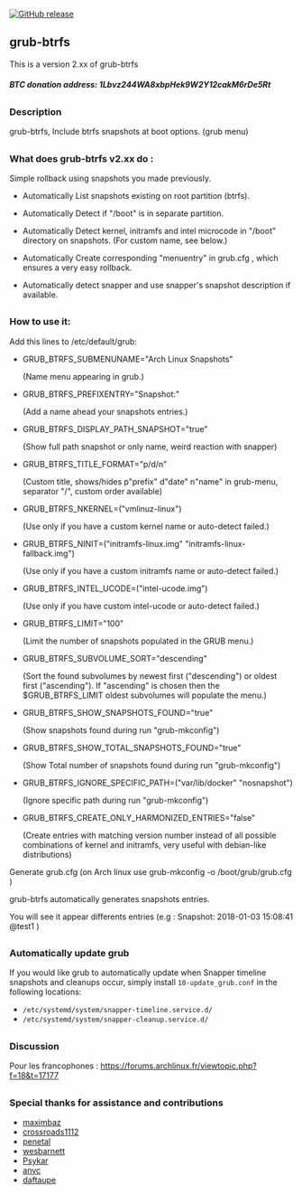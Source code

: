 [![GitHub release](https://img.shields.io/github/release/Antynea/grub-btrfs.svg)](https://github.com/Antynea/grub-btrfs)
  
## grub-btrfs

This is a version 2.xx of grub-btrfs
##### BTC donation address: 1Lbvz244WA8xbpHek9W2Y12cakM6rDe5Rt
##
### Description

grub-btrfs, Include btrfs snapshots at boot options. (grub menu)
##
### What does grub-btrfs v2.xx do :

Simple rollback using snapshots you made previously.

* Automatically List snapshots existing on root partition (btrfs).

* Automatically Detect if "/boot" is in separate partition.

* Automatically Detect kernel, initramfs and intel microcode in "/boot" directory on snapshots. (For custom name, see below.)

* Automatically Create corresponding "menuentry" in grub.cfg , which ensures a very easy rollback.

* Automatically detect snapper and use snapper's snapshot description if available.
##
### How to use it:

Add this lines to /etc/default/grub:

* GRUB_BTRFS_SUBMENUNAME="Arch Linux Snapshots"

	(Name menu appearing in grub.)

* GRUB_BTRFS_PREFIXENTRY="Snapshot:"

	(Add a name ahead your snapshots entries.)
	
* GRUB_BTRFS_DISPLAY_PATH_SNAPSHOT="true"
	
	(Show full path snapshot or only name, weird reaction with snapper)
	
* GRUB_BTRFS_TITLE_FORMAT="p/d/n"

 	(Custom title, shows/hides p"prefix" d"date" n"name" in grub-menu, separator "/", custom order available)

* GRUB_BTRFS_NKERNEL=("vmlinuz-linux")

	(Use only if you have a custom kernel name or auto-detect failed.)

* GRUB_BTRFS_NINIT=("initramfs-linux.img" "initramfs-linux-fallback.img")

	(Use only if you have a custom initramfs name or auto-detect failed.)

* GRUB_BTRFS_INTEL_UCODE=("intel-ucode.img")

	(Use only if you have custom intel-ucode or auto-detect failed.)

* GRUB_BTRFS_LIMIT="100"

	(Limit the number of snapshots populated in the GRUB menu.)

* GRUB_BTRFS_SUBVOLUME_SORT="descending"

	(Sort the found subvolumes by newest first ("descending") or oldest first ("ascending"). 
	If "ascending" is chosen then the $GRUB_BTRFS_LIMIT oldest
	subvolumes will populate the menu.)

* GRUB_BTRFS_SHOW_SNAPSHOTS_FOUND="true"
	
	(Show snapshots found during run "grub-mkconfig") 
	
* GRUB_BTRFS_SHOW_TOTAL_SNAPSHOTS_FOUND="true"
	
	(Show Total number of snapshots found during run "grub-mkconfig")

* GRUB_BTRFS_IGNORE_SPECIFIC_PATH=("var/lib/docker" "nosnapshot")

	(Ignore specific path during run "grub-mkconfig")

* GRUB_BTRFS_CREATE_ONLY_HARMONIZED_ENTRIES="false"

	(Create entries with matching version number instead of all possible combinations of kernel and initramfs, very useful with debian-like distributions)



Generate grub.cfg (on Arch linux use grub-mkconfig -o /boot/grub/grub.cfg )

grub-btrfs automatically generates snapshots entries.

You will see it appear differents entries (e.g : Snapshot: 2018-01-03 15:08:41  @test1 )
##
### Automatically update grub

If you would like grub to automatically update when Snapper timeline snapshots and cleanups occur, simply install `10-update_grub.conf` in the following locations:

- `/etc/systemd/system/snapper-timeline.service.d/`
- `/etc/systemd/system/snapper-cleanup.service.d/`

##
### Discussion
Pour les francophones : https://forums.archlinux.fr/viewtopic.php?f=18&t=17177
##
### Special thanks for assistance and contributions

* [maximbaz](https://github.com/maximbaz)
* [crossroads1112](https://github.com/crossroads1112)
* [penetal](https://github.com/penetal)
* [wesbarnett](https://github.com/wesbarnett)
* [Psykar](https://github.com/Psykar)
* [anyc](https://github.com/anyc)
* [daftaupe](https://github.com/daftaupe)
##
